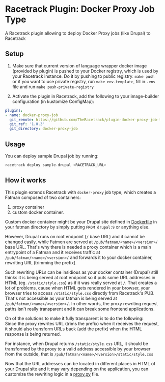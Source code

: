 # Racetrack Plugin: Docker Proxy Job Type

A Racetrack plugin allowing to deploy Docker Proxy jobs (like Drupal) to Racetrack

## Setup
1. Make sure that current version of language wrapper docker image
  (provided by plugin) is pushed to your Docker registry,
  which is used by your Racetrack instance. 
  Do it by pushing to public registry: `make push`  
  or if you want to use private registry, run `make env-template`,
  fill in `.env` file and run `make push-private-registry`

2. Activate the plugin in Racetrack, 
  add the following to your image-builder configuration (in kustomize ConfigMap):

```yaml
plugins:
- name: docker-proxy-job
  git_remote: https://github.com/TheRacetrack/plugin-docker-proxy-job-type.git
  git_ref: '1.0.3'
  git_directory: docker-proxy-job

```

## Usage
You can deploy sample Drupal job by running:
```bash
racetrack deploy sample-drupal <RACETRACK_URL>
```

## How it works

This plugin extends Racetrack with `docker-proxy` job type,
which creates a Fatman composed of two containers:  
1. proxy container
2. custom docker container.

Custom docker container might be your Drupal site defined in [Dockerfile](./sample-drupal/Dockerfile) 
in your fatman directory by simply putting `FROM drupal:9` or anything else.

However, Drupal runs on root endpoint (`/` base URL) and it cannot be changed easily, 
while Fatmen are served at `/pub/fatman/<name>/<version>/` base URL.
That's why there is needed a proxy container which is a main entrypoint of a Fatman
and it receives traffic at `/pub/fatman/<name>/<version>/` 
and forwards it to your docker container,
rewriting URL (trimming the prefix).

Such rewriting URLs can be insidious as your docker container (Drupal) 
still thinks it is being served at root endpoint so it puts some URL addresses in HTML 
(eg. `/static/style.css`) as if it was really served at `/`.
That creates a lot of problems, cause when HTML gets rendered in your browser, 
your browser tries to access `/static/style.css` directly from Racetrack's PUB. 
That's not accessible as your fatman is being served at `/pub/fatman/<name>/<version>/`.
In other words, the proxy rewriting request paths isn't really transparent
and it can break some frontend applications.

On of the solutions to make it fully transparent is to do the following:  
Since the proxy rewrites URL (trims the prefix) when it receives the request, 
it should also transform URLs back (add the prefix) when the HTML response is being returned.

For instance, when Drupal returns `/static/style.css` URL, 
it should be transformed by the proxy to a valid address accessible by your 
browser from the outside, that is `/pub/fatman/<name>/<version>/static/style.css`

Now that the URL addresses can be located in different places in HTML of your Drupal site
and it may vary depending on the application,
you can customize the rewriting logic in a [proxy.py](./sample-drupal/proxy.py) file.
